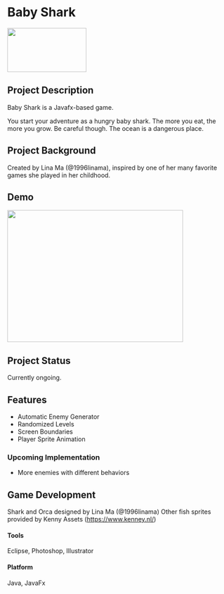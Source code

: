 # Baby Shark 
<img src="https://github.com/1996linama/BabyShark/blob/master/BabyShark/src/res/shark1.png" width="180" height="100" />

## <b>Project Description</b>
Baby Shark is a Javafx-based game.
  
You start your adventure as a hungry baby shark. The more you eat, the more you grow. Be careful though.
The ocean is a dangerous place.
<p>

## <b> Project Background</b>
Created by Lina Ma (@1996linama), inspired by one of her many favorite games she played in her childhood.
<p>
  
## <b> Demo </b> 
<img src="https://github.com/1996linama/BabyShark/blob/master/BabyShark/screenshot/screenshot.png" width="400" height="300" />

## <b> Project Status </b> 
Currently ongoing.<p>

## <b> Features </b>
* Automatic Enemy Generator
* Randomized Levels
* Screen Boundaries
* Player Sprite Animation

### Upcoming Implementation
* More enemies with different behaviors

## <b> Game Development </b>
Shark and Orca designed by Lina Ma (@1996linama)
Other fish sprites provided by Kenny Assets (https://www.kenney.nl/)

#### Tools
Eclipse, Photoshop, Illustrator

#### Platform
Java, JavaFx
